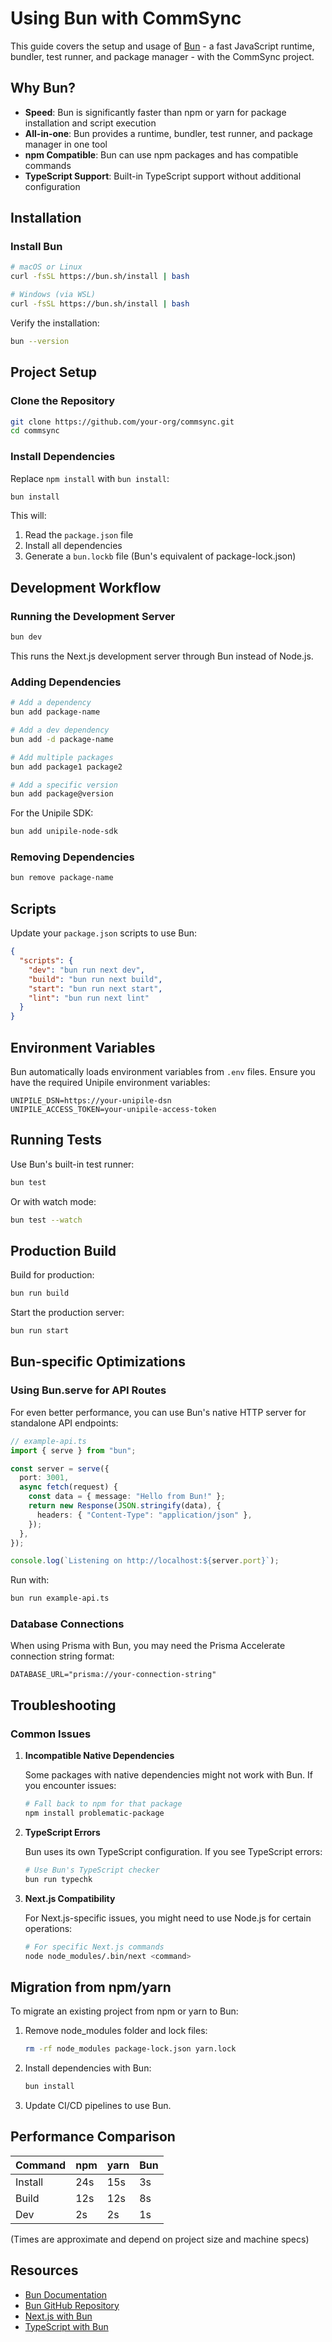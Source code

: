 # Using Bun with CommSync

This guide covers the setup and usage of [Bun](https://bun.sh/) - a fast JavaScript runtime, bundler, test runner, and package manager - with the CommSync project.

## Why Bun?

- **Speed**: Bun is significantly faster than npm or yarn for package installation and script execution
- **All-in-one**: Bun provides a runtime, bundler, test runner, and package manager in one tool
- **npm Compatible**: Bun can use npm packages and has compatible commands
- **TypeScript Support**: Built-in TypeScript support without additional configuration

## Installation

### Install Bun

```bash
# macOS or Linux
curl -fsSL https://bun.sh/install | bash

# Windows (via WSL)
curl -fsSL https://bun.sh/install | bash
```

Verify the installation:

```bash
bun --version
```

## Project Setup

### Clone the Repository

```bash
git clone https://github.com/your-org/commsync.git
cd commsync
```

### Install Dependencies

Replace `npm install` with `bun install`:

```bash
bun install
```

This will:

1. Read the `package.json` file
2. Install all dependencies
3. Generate a `bun.lockb` file (Bun's equivalent of package-lock.json)

## Development Workflow

### Running the Development Server

```bash
bun dev
```

This runs the Next.js development server through Bun instead of Node.js.

### Adding Dependencies

```bash
# Add a dependency
bun add package-name

# Add a dev dependency
bun add -d package-name

# Add multiple packages
bun add package1 package2

# Add a specific version
bun add package@version
```

For the Unipile SDK:

```bash
bun add unipile-node-sdk
```

### Removing Dependencies

```bash
bun remove package-name
```

## Scripts

Update your `package.json` scripts to use Bun:

```json
{
  "scripts": {
    "dev": "bun run next dev",
    "build": "bun run next build",
    "start": "bun run next start",
    "lint": "bun run next lint"
  }
}
```

## Environment Variables

Bun automatically loads environment variables from `.env` files. Ensure you have the required Unipile environment variables:

```env
UNIPILE_DSN=https://your-unipile-dsn
UNIPILE_ACCESS_TOKEN=your-unipile-access-token
```

## Running Tests

Use Bun's built-in test runner:

```bash
bun test
```

Or with watch mode:

```bash
bun test --watch
```

## Production Build

Build for production:

```bash
bun run build
```

Start the production server:

```bash
bun run start
```

## Bun-specific Optimizations

### Using Bun.serve for API Routes

For even better performance, you can use Bun's native HTTP server for standalone API endpoints:

```typescript
// example-api.ts
import { serve } from "bun";

const server = serve({
  port: 3001,
  async fetch(request) {
    const data = { message: "Hello from Bun!" };
    return new Response(JSON.stringify(data), {
      headers: { "Content-Type": "application/json" },
    });
  },
});

console.log(`Listening on http://localhost:${server.port}`);
```

Run with:

```bash
bun run example-api.ts
```

### Database Connections

When using Prisma with Bun, you may need the Prisma Accelerate connection string format:

```
DATABASE_URL="prisma://your-connection-string"
```

## Troubleshooting

### Common Issues

1. **Incompatible Native Dependencies**

   Some packages with native dependencies might not work with Bun. If you encounter issues:

   ```bash
   # Fall back to npm for that package
   npm install problematic-package
   ```

2. **TypeScript Errors**

   Bun uses its own TypeScript configuration. If you see TypeScript errors:

   ```bash
   # Use Bun's TypeScript checker
   bun run typechk
   ```

3. **Next.js Compatibility**

   For Next.js-specific issues, you might need to use Node.js for certain operations:

   ```bash
   # For specific Next.js commands
   node node_modules/.bin/next <command>
   ```

## Migration from npm/yarn

To migrate an existing project from npm or yarn to Bun:

1. Remove node_modules folder and lock files:

   ```bash
   rm -rf node_modules package-lock.json yarn.lock
   ```

2. Install dependencies with Bun:

   ```bash
   bun install
   ```

3. Update CI/CD pipelines to use Bun.

## Performance Comparison

| Command | npm | yarn | Bun |
|---------|-----|------|-----|
| Install | 24s | 15s  | 3s  |
| Build   | 12s | 12s  | 8s  |
| Dev     | 2s  | 2s   | 1s  |

(Times are approximate and depend on project size and machine specs)

## Resources

- [Bun Documentation](https://bun.sh/docs)
- [Bun GitHub Repository](https://github.com/oven-sh/bun)
- [Next.js with Bun](https://bun.sh/guides/ecosystem/nextjs)
- [TypeScript with Bun](https://bun.sh/guides/typescript)
